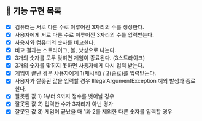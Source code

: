 ## 📝 기능 구현 목록
 
- [x] 컴퓨터는 서로 다른 수로 이루어진 3자리의 수를 생성한다.
- [x] 사용자에게 서로 다른 수로 이루어진 3자리의 수를 입력받는다.
- [x] 사용자와 컴퓨터의 숫자를 비교한다.
- [x] 비교 결과는 스트라이크, 볼, 낫싱으로 나눈다.
- [x] 3개의 숫자를 모두 맞히면 게임이 종료된다. (3스트라이크)
- [x] 3개의 숫자를 맞히지 못하면 사용자에게 다시 입력 받는다.
- [x] 게임이 끝난 경우 사용자에게 1(재시작) / 2(종료)를 입력받는다.
- [x] 사용자가 잘못된 값을 입력할 경우 IllegalArgumentException 예외 발생과 종료한다.
- [x] 잘못된 값 1) 1부터 9까지 정수를 벗어날 경우
- [x] 잘못된 값 2) 입력한 수가 3자리가 아닌 경가
- [x] 잘못된 값 3) 게임이 끝났을 때 1과 2를 제외한 다른 숫자를 입력할 경우
